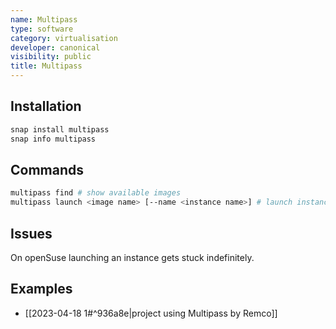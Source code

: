 ```yaml
---
name: Multipass
type: software
category: virtualisation
developer: canonical
visibility: public
title: Multipass
---
```


## Installation

```bash
snap install multipass
snap info multipass
```

## Commands

```bash
multipass find # show available images
multipass launch <image name> [--name <instance name>] # launch instance with specific image
```

## Issues

On openSuse launching an instance gets stuck indefinitely.

## Examples

- [[2023-04-18 1#^936a8e|project using Multipass by Remco]]
